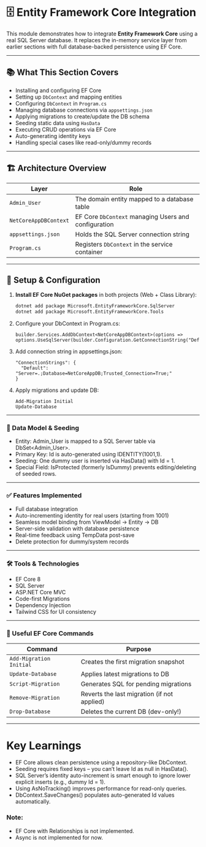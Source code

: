 # 🗄️ Entity Framework Core Integration

This module demonstrates how to integrate **Entity Framework Core** using a real SQL Server database. It replaces the in-memory service layer from earlier sections with full database-backed persistence using EF Core.

---

## 📚 What This Section Covers

- Installing and configuring EF Core
- Setting up `DbContext` and mapping entities
- Configuring `DbContext` in `Program.cs`
- Managing database connections via `appsettings.json`
- Applying migrations to create/update the DB schema
- Seeding static data using `HasData`
- Executing CRUD operations via EF Core
- Auto-generating identity keys
- Handling special cases like read-only/dummy records

---

## 🏗️ Architecture Overview

| Layer             | Role                                              |
|------------------|---------------------------------------------------|
| `Admin_User`      | The domain entity mapped to a database table     |
| `NetCoreAppDBContext` | EF Core `DbContext` managing Users and configuration |
| `appsettings.json` | Holds the SQL Server connection string          |
| `Program.cs`      | Registers `DbContext` in the service container   |

---

## 🔧 Setup & Configuration

1. **Install EF Core NuGet packages** in both projects (Web + Class Library):
   ```bash
   dotnet add package Microsoft.EntityFrameworkCore.SqlServer
   dotnet add package Microsoft.EntityFrameworkCore.Tools
   ```
2.  Configure your DbContext in Program.cs:
	```
	builder.Services.AddDbContext<NetCoreAppDBContext>(options =>
    options.UseSqlServer(builder.Configuration.GetConnectionString("Default")));
	```
3. Add connection string in appsettings.json:
	``` Dummy
	"ConnectionStrings": {
	  "Default": "Server=.;Database=NetCoreAppDB;Trusted_Connection=True;"
	}
	```
4. Apply migrations and update DB:
	```
	Add-Migration Initial
	Update-Database
	```

---

### 🧬 Data Model & Seeding

- Entity: Admin_User is mapped to a SQL Server table via DbSet<Admin_User>.
- Primary Key: Id is auto-generated using IDENTITY(1001,1).
- Seeding: One dummy user is inserted via HasData() with Id = 1.
- Special Field: IsProtected (formerly IsDummy) prevents editing/deleting of seeded rows.

---

### ✅ Features Implemented
- Full database integration
- Auto-incrementing identity for real users (starting from 1001)
- Seamless model binding from ViewModel → Entity → DB
- Server-side validation with database persistence
- Real-time feedback using TempData post-save
- Delete protection for dummy/system records

----

### 🛠️ Tools & Technologies

- EF Core 8
- SQL Server
- ASP.NET Core MVC
- Code-first Migrations
- Dependency Injection
- Tailwind CSS for UI consistency

---

### 🧪 Useful EF Core Commands

| Command                 | Purpose                                     |
| ----------------------- | ------------------------------------------- |
| `Add-Migration Initial` | Creates the first migration snapshot        |
| `Update-Database`       | Applies latest migrations to DB             |
| `Script-Migration`      | Generates SQL for pending migrations        |
| `Remove-Migration`      | Reverts the last migration (if not applied) |
| `Drop-Database`         | Deletes the current DB (dev-only!)          |

---

# Key Learnings

- EF Core allows clean persistence using a repository-like DbContext.
- Seeding requires fixed keys – you can’t leave Id as null in HasData().
- SQL Server’s identity auto-increment is smart enough to ignore lower explicit inserts (e.g., dummy Id = 1).
- Using AsNoTracking() improves performance for read-only queries.
- DbContext.SaveChanges() populates auto-generated Id values automatically.

### Note:
- EF Core with Relationships is not implemented.
- Async is not implemented for now.
